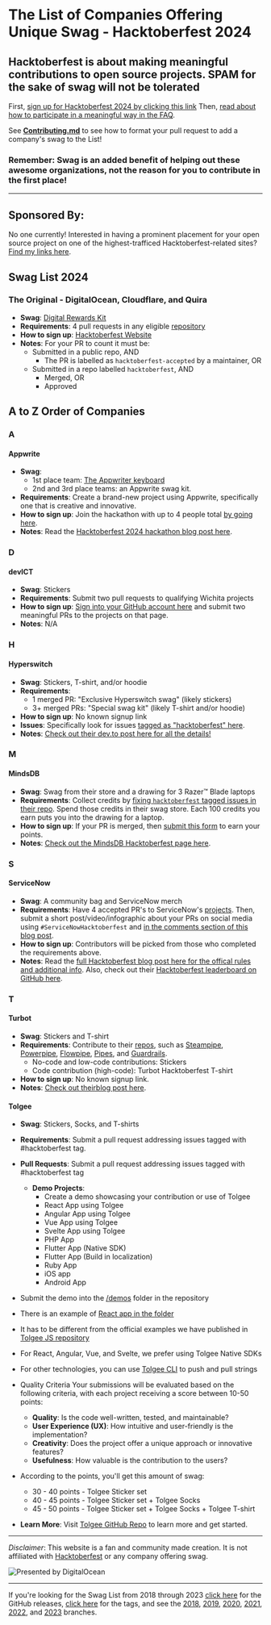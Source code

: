 # The List of Companies Offering Unique Swag - Hacktoberfest 2024

## Hacktoberfest is about making meaningful contributions to open source projects. SPAM for the sake of swag will not be tolerated

First, [sign up for Hacktoberfest 2024 by clicking this link](https://hacktoberfest.com/) Then, [read about how to participate in a meaningful way in the FAQ](https://hacktoberfest.com/participation/).

See [**Contributing.md**](./contributing.md) to see how to format your pull request to add a company's swag to the List!

### Remember: Swag is an added benefit of helping out these awesome organizations, not the reason for you to contribute in the first place!

---

## Sponsored By:

No one currently! Interested in having a prominent placement for your open source project on one of the highest-trafficed Hacktoberfest-related sites? [Find my links here](https://chandlerweiner.com/aboutme/).

## Swag List 2024

### **The Original - DigitalOcean, Cloudflare, and Quira**

- **Swag**: [Digital Rewards Kit](https://hacktoberfest.com/about/#rewards)
- **Requirements**: 4 pull requests in any eligible [repository](https://github.com/topics/hacktoberfest)
- **How to sign up**: [Hacktoberfest Website](https://hacktoberfest.com)
- **Notes**: For your PR to count it must be:
  - Submitted in a public repo, AND
    - The PR is labelled as ```hacktoberfest-accepted``` by a maintainer, OR
  - Submitted in a repo labelled ```hacktoberfest```, AND
    - Merged, OR
    - Approved

## A to Z Order of Companies

### A

#### **Appwrite**

- **Swag**:
  - 1st place team: [The Appwriter keyboard](https://appwrite.store/products/preorder-the-appwriter)
  - 2nd and 3rd place teams: an Appwrite swag kit.
- **Requirements**: Create a brand-new project using Appwrite, specifically one that is creative and innovative.
- **How to sign up**: Join the hackathon with up to 4 people total [by going here](https://hacktoberfest.appwrite.io/).
- **Notes**: Read the [Hacktoberfest 2024 hackathon blog post here](https://appwrite.io/blog/post/appwrite-hacktoberfest-hackathon-2024).

### D

#### **devICT**

- **Swag**: Stickers
- **Requirements**: Submit two pull requests to qualifying Wichita projects
- **How to sign up**: [Sign into your GitHub account here](https://hacktoberfest.devict.org/) and submit two meaningful PRs to the projects on that page.
- **Notes**: N/A

### H

#### **Hyperswitch**

- **Swag**: Stickers, T-shirt, and/or hoodie
- **Requirements**:
    - 1 merged PR: "Exclusive Hyperswitch swag" (likely stickers)
    - 3+ merged PRs: "Special swag kit" (likely T-shirt and/or hoodie)
- **How to sign up**: No known signup link
- **Issues**: Specifically look for issues [tagged  as "hacktoberfest" here](https://github.com/juspay/hyperswitch/issues?q=is%3Aopen+is%3Aissue+label%3Ahacktoberfest).
- **Notes**: [Check out their dev.to post here for all the details!](https://dev.to/hyperswitchio/hacktoberfest-2024-with-hyperswitch-47dk)

### M

#### **MindsDB**

- **Swag**: Swag from their store and a drawing for 3 Razer™ Blade laptops
- **Requirements**: Collect credits by [fixing `hacktoberfest` tagged issues in their repo](https://github.com/mindsdb/mindsdb/labels/hacktoberfest). Spend those credits in their swag store. Each 100 credits you earn puts you into the drawing for a laptop.
- **How to sign up**: If your PR is merged, then [submit this form](https://docs.google.com/forms/d/e/1FAIpQLSdk4x-lul0fEeBRTRS7-9Aplr0WOCndOODiZMLCZdrCe1ggEg/viewform) to earn your points.
- **Notes**: [Check out the MindsDB Hacktoberfest page here](https://mindsdb.com/hacktoberfest).

### S

#### **ServiceNow**

- **Swag**: A community bag and ServiceNow merch
- **Requirements**: Have 4 accepted PR's to ServiceNow's [projects](https://github.com/ServiceNowDevProgram/Hacktoberfest). Then, submit a short post/video/infographic about your PRs on social media using `#ServiceNowHacktoberfest` and [in the comments section of this blog post](https://www.servicenow.com/community/developer-advocate-blog/servicenow-hacktoberfest-2024/ba-p/3052690).
- **How to sign up**: Contributors will be picked from those who completed the requirements above.
- **Notes**: Read the [full Hacktoberfest blog post here for the offical rules and additional info](https://www.servicenow.com/community/developer-advocate-blog/servicenow-hacktoberfest-2024/ba-p/3052690). Also, check out their [Hacktoberfest leaderboard on GitHub here](https://github.com/ServiceNowDevProgram/Hacktoberfest).

### T

#### **Turbot**

- **Swag**: Stickers and T-shirt
- **Requirements**: Contribute to their [repos](https://github.com/turbot), such as [Steampipe](https://steampipe.io/), [Powerpipe](https://powerpipe.io/), [Flowpipe](https://flowpipe.io/), [Pipes](https://turbot.com/pipes), and [Guardrails](https://turbot.com/guardrails).
    - No-code and low-code contributions: Stickers
    - Code contribution (high-code): Turbot Hacktoberfest T-shirt
- **How to sign up**: No known signup link.
- **Notes**: [Check out theirblog post here](https://turbot.com/blog/2024/09/hacktoberfest-2024).


#### **Tolgee**

- **Swag**: Stickers, Socks, and T-shirts
- **Requirements**: Submit a pull request addressing issues tagged with #hacktoberfest tag.
- **Pull Requests**: Submit a pull request addressing issues tagged with #hacktoberfest tag
  - **Demo Projects**:
    - Create a demo showcasing your contribution or use of Tolgee
    - React App using Tolgee
    - Angular App using Tolgee
    - Vue App using Tolgee
    - Svelte App using Tolgee
    - PHP App
    - Flutter App (Native SDK)
    - Flutter App (Build in localization)
    - Ruby App
    - iOS app
    - Android App
- Submit the demo into the [/demos](https://github.com/tolgee/tolgee-platform/blob/main/demos) folder in the repository
- There is an example of [React app in the folder](https://github.com/tolgee/tolgee-platform/blob/main/demos/react-demo-example)
- It has to be different from the official examples we have published in [Tolgee JS repository](https://github.com/tolgee/tolgee-js/tree/main/testapps)
- For React, Angular, Vue, and Svelte, we prefer using Tolgee Native SDKs
- For other technologies, you can use [Tolgee CLI](https://tolgee.io/tolgee-cli) to push and pull strings

- Quality Criteria Your submissions will be evaluated based on the following criteria, with each project receiving a score between 10-50 points:
  - **Quality**: Is the code well-written, tested, and maintainable?
  - **User Experience (UX)**: How intuitive and user-friendly is the implementation?
  - **Creativity**: Does the project offer a unique approach or innovative features?
  - **Usefulness**: How valuable is the contribution to the users?
- According to the points, you'll get this amount of swag:
  - 30 - 40 points - Tolgee Sticker set
  - 40 - 45 points - Tolgee Sticker set + Tolgee Socks
  - 45 - 50 points - Tolgee Sticker set + Tolgee Socks + Tolgee T-shirt
- **Learn More**: Visit [Tolgee GitHub Repo](https://github.com/tolgee/tolgee-platform/blob/main/Hacktobefest2024.md) to learn more and get started.

---

*Disclaimer*: This website is a fan and community made creation. It is not affiliated with [Hacktoberfest](https://hacktoberfest.com/) or any company offering swag.

![Presented by DigitalOcean](img/vertical_deep_pink.png)

---

If you're looking for the Swag List from 2018 through 2023 [click here](https://github.com/crweiner/hacktoberfest-swag-list/releases) for the GitHub releases, [click here](https://github.com/crweiner/hacktoberfest-swag-list/tags) for the tags, and see the [2018](https://github.com/crweiner/hacktoberfest-swag-list/tree/2018), [2019](https://github.com/crweiner/hacktoberfest-swag-list/tree/2019), [2020](https://github.com/crweiner/hacktoberfest-swag-list/tree/2020), [2021](https://github.com/crweiner/hacktoberfest-swag-list/tree/2021), [2022](https://github.com/crweiner/hacktoberfest-swag-list/tree/2022), and [2023](https://github.com/crweiner/hacktoberfest-swag-list/tree/2023) branches.
